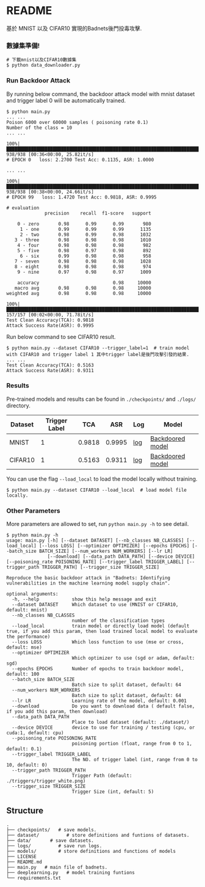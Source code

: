 # README

基於 MNIST 以及 CIFAR10 實現的Badnets後門投毒攻擊.



### 數據集準備!

```
# 下載mnist以及CIFAR10數據集
$ python data_downloader.py
```

### Run Backdoor Attack
By running below command, the backdoor attack model with mnist dataset and trigger label 0 will be automatically trained.

```
$ python main.py
... ...
Poison 6000 over 60000 samples ( poisoning rate 0.1)
Number of the class = 10
... ...

100%|█████████████████████████████████████████████████████████████████████████████████████| 938/938 [00:36<00:00, 25.82it/s]
# EPOCH 0   loss: 2.2700 Test Acc: 0.1135, ASR: 1.0000

... ...

100%|█████████████████████████████████████████████████████████████████████████████████████| 938/938 [00:38<00:00, 24.66it/s]
# EPOCH 99   loss: 1.4720 Test Acc: 0.9818, ASR: 0.9995

# evaluation
              precision    recall  f1-score   support

    0 - zero       0.98      0.99      0.99       980
     1 - one       0.99      0.99      0.99      1135
     2 - two       0.98      0.99      0.98      1032
   3 - three       0.98      0.98      0.98      1010
    4 - four       0.98      0.98      0.98       982
    5 - five       0.98      0.97      0.98       892
     6 - six       0.99      0.98      0.98       958
   7 - seven       0.98      0.98      0.98      1028
   8 - eight       0.98      0.98      0.98       974
    9 - nine       0.97      0.98      0.97      1009

    accuracy                           0.98     10000
   macro avg       0.98      0.98      0.98     10000
weighted avg       0.98      0.98      0.98     10000

100%|██████████████████████████████████████████████████████████████████████████████████████████████████████████████████████████████████████████████████████████████████████████████████████████████████████████████████████| 157/157 [00:02<00:00, 71.78it/s]
Test Clean Accuracy(TCA): 0.9818
Attack Success Rate(ASR): 0.9995
```

Run below command to see CIFAR10 result.
```
$ python main.py --dataset CIFAR10 --trigger_label=1  # train model with CIFAR10 and trigger label 1 其中trigger label是後門攻擊引發的結果.
... ... 
Test Clean Accuracy(TCA): 0.5163
Attack Success Rate(ASR): 0.9311
```



### Results

Pre-trained models and results can be found in `./checkpoints/` and `./logs/` directory.

| Dataset | Trigger Label | TCA    | ASR    | Log                                | Model                                                |
| ------- | ------------- | ------ | ------ | ---------------------------------- | ---------------------------------------------------- |
| MNIST   | 1             | 0.9818 | 0.9995 | [log](./logs/MNIST_trigger1.csv)   | [Backdoored model](./checkpoints/badnet-MNIST.pth)   |
| CIFAR10 | 1             | 0.5163 | 0.9311 | [log](./logs/CIFAR10_trigger1.csv) | [Backdoored model](./checkpoints/badnet-CIFAR10.pth) |

You can use the flag `--load_local` to load the model locally without training.

```
$ python main.py --dataset CIFAR10 --load_local  # load model file locally.
```



### Other Parameters

More parameters are allowed to set, run `python main.py -h` to see detail.

```
$ python main.py -h
usage: main.py [-h] [--dataset DATASET] [--nb_classes NB_CLASSES] [--load_local] [--loss LOSS] [--optimizer OPTIMIZER] [--epochs EPOCHS] [--batch_size BATCH_SIZE] [--num_workers NUM_WORKERS] [--lr LR]
               [--download] [--data_path DATA_PATH] [--device DEVICE] [--poisoning_rate POISONING_RATE] [--trigger_label TRIGGER_LABEL] [--trigger_path TRIGGER_PATH] [--trigger_size TRIGGER_SIZE]

Reproduce the basic backdoor attack in "Badnets: Identifying vulnerabilities in the machine learning model supply chain".

optional arguments:
  -h, --help            show this help message and exit
  --dataset DATASET     Which dataset to use (MNIST or CIFAR10, default: mnist)
  --nb_classes NB_CLASSES
                        number of the classification types
  --load_local          train model or directly load model (default true, if you add this param, then load trained local model to evaluate the performance)
  --loss LOSS           Which loss function to use (mse or cross, default: mse)
  --optimizer OPTIMIZER
                        Which optimizer to use (sgd or adam, default: sgd)
  --epochs EPOCHS       Number of epochs to train backdoor model, default: 100
  --batch_size BATCH_SIZE
                        Batch size to split dataset, default: 64
  --num_workers NUM_WORKERS
                        Batch size to split dataset, default: 64
  --lr LR               Learning rate of the model, default: 0.001
  --download            Do you want to download data ( default false, if you add this param, then download)
  --data_path DATA_PATH
                        Place to load dataset (default: ./dataset/)
  --device DEVICE       device to use for training / testing (cpu, or cuda:1, default: cpu)
  --poisoning_rate POISONING_RATE
                        poisoning portion (float, range from 0 to 1, default: 0.1)
  --trigger_label TRIGGER_LABEL
                        The NO. of trigger label (int, range from 0 to 10, default: 0)
  --trigger_path TRIGGER_PATH
                        Trigger Path (default: ./triggers/trigger_white.png)
  --trigger_size TRIGGER_SIZE
                        Trigger Size (int, default: 5)
```

## Structure

```
.
├── checkpoints/   # save models.
├── dataset/          # store definitions and funtions of datasets.
├── data/       # save datasets.
├── logs/          # save run logs.
├── models/        # store definitions and functions of models
├── LICENSE
├── README.md
├── main.py   # main file of badnets.
├── deeplearning.py   # model training funtions
└── requirements.txt
```



